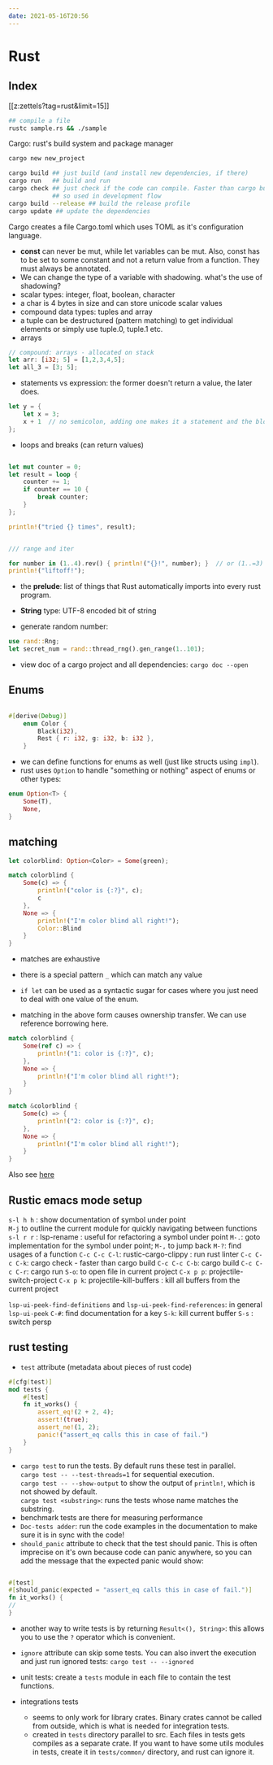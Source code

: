 ```yaml
---
date: 2021-05-16T20:56
---
```


# Rust

## Index
[[z:zettels?tag=rust&limit=15]]


```bash
## compile a file
rustc sample.rs && ./sample

```

Cargo: rust's build system and package manager

```bash
cargo new new_project

cargo build ## just build (and install new dependencies, if there)
cargo run   ## build and run
cargo check ## just check if the code can compile. Faster than cargo build, 
            ## so used in development flow
cargo build --release ## build the release profile
cargo update ## update the dependencies
```
Cargo creates a file Cargo.toml which uses TOML as it's configuration language.

- **const** can never be mut, while let variables can be mut. Also, const has to be set to some constant and not a return value from a function. They must always be annotated.
- We can change the type of a variable with shadowing. what's the use of shadowing?
- scalar types: integer, float, boolean, character
- a char is 4 bytes in size and can store unicode scalar values 
- compound data types: tuples and array
- a tuple can be destructured (pattern matching) to get individual elements or simply use tuple.0, tuple.1 etc. 
- arrays
```rust
// compound: arrays - allocated on stack
let arr: [i32; 5] = [1,2,3,4,5];
let all_3 = [3; 5];
```

- statements vs expression: the former doesn't return a value, the later does.
```rust
let y = {
    let x = 3;
    x + 1  // no semicolon, adding one makes it a statement and the block won't return anything
};
```

- loops and breaks (can return values)
```rust

let mut counter = 0;
let result = loop {
    counter += 1;
    if counter == 10 {
        break counter;
    }
};

println!("tried {} times", result);


/// range and iter

for number in (1..4).rev() { println!("{}!", number); }  // or (1..=3)
println!("liftoff!");
```

- the **prelude**: list of things that Rust automatically imports into every rust program.
- **String** type: UTF-8 encoded bit of string

- generate random number:
```rust
use rand::Rng;
let secret_num = rand::thread_rng().gen_range(1..101);
```

- view doc of a cargo project and all dependencies: `cargo doc --open`

## Enums
```rust

#[derive(Debug)]
    enum Color {
        Black(i32),
        Rest { r: i32, g: i32, b: i32 },
    }
```

- we can define functions for enums as well (just like structs using `impl`).
- rust uses `Option` to handle "something or nothing" aspect of enums or other types:
```rust
enum Option<T> {
    Some(T),
    None,
}
```

## matching
```rust
let colorblind: Option<Color> = Some(green);

match colorblind {
    Some(c) => {
        println!("color is {:?}", c);
        c
    },
    None => {
        println!("I'm color blind all right!");
        Color::Blind
    }
}
```

- matches are exhaustive
- there is a special pattern `_` which can match any value
- `if let` can be used as a syntactic sugar for cases where you just need to deal with one value of the enum.

- matching in the above form causes ownership transfer. We can use reference borrowing here.
```rust
match colorblind {
    Some(ref c) => {
        println!("1: color is {:?}", c);
    },
    None => {
        println!("I'm color blind all right!");
    }
}

match &colorblind {
    Some(c) => {
        println!("2: color is {:?}", c);
    },
    None => {
        println!("I'm color blind all right!");
    }
}
```

Also see [here](https://samliu.github.io/2017/02/19/rust-borrowing-in-match.html)




## Rustic emacs mode setup

`s-l h h` : show documentation of symbol under point  
`M-j` to outline the current module for quickly navigating between functions  
`s-l r r` : lsp-rename : useful for refactoring a symbol under point
`M-.`: goto implementation for the symbol under point; `M-,` to jump back
`M-?`: find usages of a function
`C-c C-c C-l`: rustic-cargo-clippy : run rust linter
`C-c C-c C-k`: cargo check - faster than cargo build
`C-c C-c C-b`: cargo build
`C-c C-c C-r`: cargo run
`S-o`: to open file in current project
`C-x p p`: projectile-switch-project
`C-x p k`: projectile-kill-buffers : kill all buffers from the current project 

`lsp-ui-peek-find-definitions` and `lsp-ui-peek-find-references`: in general `lsp-ui-peek`
`C-#`: find documentation for a key
`S-k`: kill current buffer
`S-s` : switch persp


## rust testing
- `test` attribute (metadata about pieces of rust code)
```rust
#[cfg(test)]
mod tests {
    #[test]
    fn it_works() {
        assert_eq!(2 + 2, 4);
        assert!(true);
        assert_ne!(1, 2);
        panic!("assert_eq calls this in case of fail.")
    }
}
```
- `cargo test` to run the tests. By default runs these test in parallel.   
`cargo test -- --test-threads=1` for sequential execution.  
`cargo test -- --show-output` to show the output of `println!`, which is not showed by default.  
`cargo test <substring>`: runs the tests whose name matches the substring.
- benchmark tests are there for measuring performance
- `Doc-tests adder`: run the code examples in the documentation to make sure it is in sync with the code!
- `should_panic` attribute to check that the test should panic. This is often imprecise on it's own because code can panic anywhere, so you can add the message that the expected panic would show:

```rust

#[test]
#[should_panic(expected = "assert_eq calls this in case of fail.")]
fn it_works() {
//
}
```

- another way to write tests is by returning `Result<(), String>`: this allows you to use the `?` operator which is convenient.

- `ignore` attribute can skip some tests. You can also invert the execution and just run ignored tests:
`cargo test -- --ignored`

- unit tests: create a `tests` module in each file to contain the test functions.

- integrations tests
  - seems to only work for library crates. Binary crates cannot be called from outside, which is what is needed for integration tests.
  - created in `tests` directory parallel to src. Each files in tests gets compiles as a separate crate. If you want to have some utils modules in tests, create it in `tests/common/` directory, and rust can ignore it.
